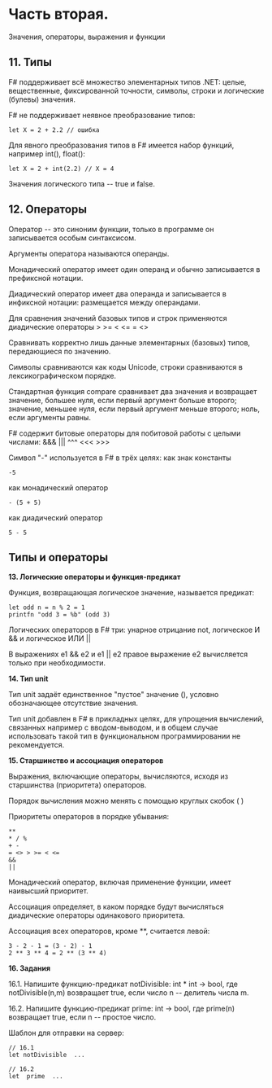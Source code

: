 # Часть вторая.

Значения, операторы, выражения и функции

## 11. Типы

F# поддерживает всё множество элементарных типов .NET: целые, вещественные, фиксированной точности, символы, строки и логические (булевы) значения.

F# не поддерживает неявное преобразование типов:

```
let X = 2 + 2.2 // ошибка
```

Для явного преобразования типов в F# имеется набор функций, например int(), float():

```
let X = 2 + int(2.2) // X = 4
```

Значения логического типа -- true и false.

## 12. Операторы

Оператор -- это синоним функции, только в программе он записывается особым синтаксисом.

Аргументы оператора называются операнды.

Монадический оператор имеет один операнд и обычно записывается в префиксной нотации.

Диадический оператор имеет два операнда и записывается в инфиксной нотации: размещается между операндами.

Для сравнения значений базовых типов и строк применяются диадические операторы > >= < <= = <>

Сравнивать корректно лишь данные элементарных (базовых) типов, передающиеся по значению.

Символы сравниваются как коды Unicode, строки сравниваются в лексикографическом порядке.

Стандартная функция compare сравнивает два значения и возвращает значение, большее нуля, если первый аргумент больше второго; значение, меньшее нуля, если первый аргумент меньше второго; ноль, если аргументы равны.

F# содержит битовые операторы для побитовой работы с целыми числами: &&& ||| ^^^ <<< >>>

Символ "-" используется в F# в трёх целях: как знак константы

```
-5 
```

как монадический оператор

```
- (5 + 5) 
```

как диадический оператор

```
5 - 5
```


## Типы и операторы

**13. Логические операторы и функция-предикат**

Функция, возвращающая логическое значение, называется предикат:

```
let odd n = n % 2 = 1 
printfn "odd 3 = %b" (odd 3)
```

Логических операторов в F# три: унарное отрицание not, логическое И && и логическое ИЛИ ||

В выражениях e1 && e2 и e1 || e2 правое выражение e2 вычисляется только при необходимости.

**14. Тип unit**

Тип unit задаёт единственное "пустое" значение (), условно обозначающее отсутствие значения.

Тип unit добавлен в F# в прикладных целях, для упрощения вычислений, связанных например с вводом-выводом, и в общем случае использовать такой тип в функциональном программировании не рекомендуется.

**15. Старшинство и ассоциация операторов**

Выражения, включающие операторы, вычисляются, исходя из старшинства (приоритета) операторов.

Порядок вычисления можно менять с помощью круглых скобок ( )

Приоритеты операторов в порядке убывания:

```
**
* / %
+ -
= <> > >= < <=
&&
||
```

Монадический оператор, включая применение функции, имеет наивысший приоритет.

Ассоциация определяет, в каком порядке будут вычисляться диадические операторы одинакового приоритета.

Ассоциация всех операторов, кроме **, считается левой:

```
3 - 2 - 1 = (3 - 2) - 1
2 ** 3 ** 4 = 2 ** (3 ** 4) 
```

**16. Задания**

16.1. Напишите функцию-предикат notDivisible: int * int -> bool, где notDivisible(n,m) возвращает true, если число n -- делитель числа m.

16.2. Напишите функцию-предикат prime: int -> bool, где prime(n) возвращает true, если n -- простое число.

Шаблон для отправки на сервер:

```
// 16.1
let notDivisible  ...

// 16.2
let  prime  ...
```
